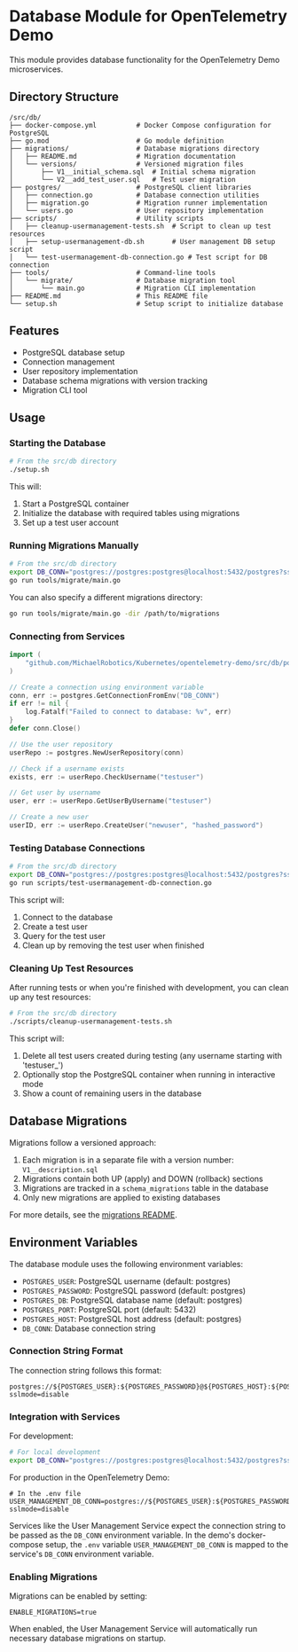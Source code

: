 # Database Module for OpenTelemetry Demo

This module provides database functionality for the OpenTelemetry Demo microservices.

## Directory Structure

```
/src/db/
├── docker-compose.yml          # Docker Compose configuration for PostgreSQL
├── go.mod                      # Go module definition
├── migrations/                 # Database migrations directory
│   ├── README.md               # Migration documentation
│   └── versions/               # Versioned migration files
│       ├── V1__initial_schema.sql  # Initial schema migration
│       └── V2__add_test_user.sql   # Test user migration
├── postgres/                   # PostgreSQL client libraries
│   ├── connection.go           # Database connection utilities
│   ├── migration.go            # Migration runner implementation
│   └── users.go                # User repository implementation
├── scripts/                    # Utility scripts
│   ├── cleanup-usermanagement-tests.sh  # Script to clean up test resources
│   ├── setup-usermanagement-db.sh       # User management DB setup script
│   └── test-usermanagement-db-connection.go # Test script for DB connection
├── tools/                      # Command-line tools
│   └── migrate/                # Database migration tool
│       └── main.go             # Migration CLI implementation
├── README.md                   # This README file
└── setup.sh                    # Setup script to initialize database
```

## Features

- PostgreSQL database setup
- Connection management 
- User repository implementation
- Database schema migrations with version tracking
- Migration CLI tool

## Usage

### Starting the Database

```bash
# From the src/db directory
./setup.sh
```

This will:
1. Start a PostgreSQL container
2. Initialize the database with required tables using migrations
3. Set up a test user account

### Running Migrations Manually

```bash
# From the src/db directory
export DB_CONN="postgres://postgres:postgres@localhost:5432/postgres?sslmode=disable"
go run tools/migrate/main.go
```

You can also specify a different migrations directory:
```bash
go run tools/migrate/main.go -dir /path/to/migrations
```

### Connecting from Services

```go
import (
    "github.com/MichaelRobotics/Kubernetes/opentelemetry-demo/src/db/postgres"
)

// Create a connection using environment variable
conn, err := postgres.GetConnectionFromEnv("DB_CONN")
if err != nil {
    log.Fatalf("Failed to connect to database: %v", err)
}
defer conn.Close()

// Use the user repository
userRepo := postgres.NewUserRepository(conn)

// Check if a username exists
exists, err := userRepo.CheckUsername("testuser")

// Get user by username
user, err := userRepo.GetUserByUsername("testuser")

// Create a new user
userID, err := userRepo.CreateUser("newuser", "hashed_password")
```

### Testing Database Connections

```bash
# From the src/db directory
export DB_CONN="postgres://postgres:postgres@localhost:5432/postgres?sslmode=disable"
go run scripts/test-usermanagement-db-connection.go
```

This script will:
1. Connect to the database
2. Create a test user
3. Query for the test user
4. Clean up by removing the test user when finished

### Cleaning Up Test Resources

After running tests or when you're finished with development, you can clean up any test resources:

```bash
# From the src/db directory
./scripts/cleanup-usermanagement-tests.sh
```

This script will:
1. Delete all test users created during testing (any username starting with 'testuser_')
2. Optionally stop the PostgreSQL container when running in interactive mode
3. Show a count of remaining users in the database

## Database Migrations

Migrations follow a versioned approach:

1. Each migration is in a separate file with a version number: `V1__description.sql`
2. Migrations contain both UP (apply) and DOWN (rollback) sections
3. Migrations are tracked in a `schema_migrations` table in the database
4. Only new migrations are applied to existing databases

For more details, see the [migrations README](migrations/README.md).

## Environment Variables

The database module uses the following environment variables:

- `POSTGRES_USER`: PostgreSQL username (default: postgres)
- `POSTGRES_PASSWORD`: PostgreSQL password (default: postgres)
- `POSTGRES_DB`: PostgreSQL database name (default: postgres)
- `POSTGRES_PORT`: PostgreSQL port (default: 5432)
- `POSTGRES_HOST`: PostgreSQL host address (default: postgres)
- `DB_CONN`: Database connection string

### Connection String Format

The connection string follows this format:
```
postgres://${POSTGRES_USER}:${POSTGRES_PASSWORD}@${POSTGRES_HOST}:${POSTGRES_PORT}/${POSTGRES_DB}?sslmode=disable
```

### Integration with Services

For development:
```bash
# For local development
export DB_CONN="postgres://postgres:postgres@localhost:5432/postgres?sslmode=disable"
```

For production in the OpenTelemetry Demo:
```
# In the .env file
USER_MANAGEMENT_DB_CONN=postgres://${POSTGRES_USER}:${POSTGRES_PASSWORD}@${POSTGRES_HOST}:${POSTGRES_PORT}/${POSTGRES_DB}?sslmode=disable
```

Services like the User Management Service expect the connection string to be passed as the `DB_CONN` environment variable. In the demo's docker-compose setup, the `.env` variable `USER_MANAGEMENT_DB_CONN` is mapped to the service's `DB_CONN` environment variable.

### Enabling Migrations

Migrations can be enabled by setting:
```
ENABLE_MIGRATIONS=true
```

When enabled, the User Management Service will automatically run necessary database migrations on startup. 